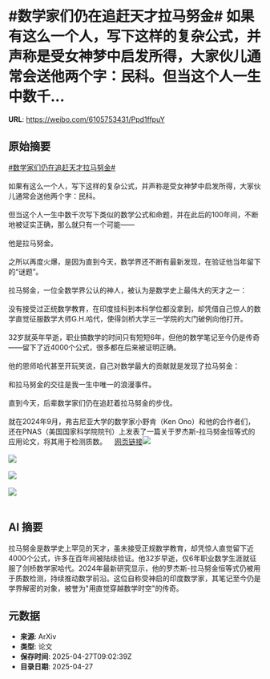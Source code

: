 # #数学家们仍在追赶天才拉马努金# 如果有这么一个人，写下这样的复杂公式，并声称是受女神梦中启发所得，大家伙儿通常会送他两个字：民科。但当这个人一生中数千...

**URL**: https://weibo.com/6105753431/Ppd1ffpuY

## 原始摘要

<a href="https://m.weibo.cn/search?containerid=231522type%3D1%26t%3D10%26q%3D%23%E6%95%B0%E5%AD%A6%E5%AE%B6%E4%BB%AC%E4%BB%8D%E5%9C%A8%E8%BF%BD%E8%B5%B6%E5%A4%A9%E6%89%8D%E6%8B%89%E9%A9%AC%E5%8A%AA%E9%87%91%23&amp;extparam=%23%E6%95%B0%E5%AD%A6%E5%AE%B6%E4%BB%AC%E4%BB%8D%E5%9C%A8%E8%BF%BD%E8%B5%B6%E5%A4%A9%E6%89%8D%E6%8B%89%E9%A9%AC%E5%8A%AA%E9%87%91%23" data-hide=""><span class="surl-text">#数学家们仍在追赶天才拉马努金#</span></a> <br><br>如果有这么一个人，写下这样的复杂公式，并声称是受女神梦中启发所得，大家伙儿通常会送他两个字：民科。<br><br>但当这个人一生中数千次写下类似的数学公式和命题，并在此后的100年间，不断地被证实正确，那么就只有一个可能——<br><br>他是拉马努金。<br><br>之所以再度火爆，是因为直到今天，数学界还不断有最新发现，在验证他当年留下的“谜题”。<br><br>拉马努金，一位全数学界公认的神人，被认为是数学史上最伟大的天才之一：<br><br>没有接受过正统数学教育，在印度挂科到本科学位都没拿到，却凭借自己惊人的数学直觉征服数学大师G.H.哈代，使得剑桥大学三一学院的大门破例向他打开。<br><br>32岁就英年早逝，职业搞数学的时间只有短短6年，但他的数学笔记至今仍是传奇——留下了近4000个公式，很多都在后来被证明正确。<br><br>他的恩师哈代甚至开玩笑说，自己对数学最大的贡献就是发现了拉马努金：<br><br>和拉马努金的交往是我一生中唯一的浪漫事件。<br><br>直到今天，后辈数学家们仍在追赶着拉马努金的步伐。<br><br>就在2024年9月，弗吉尼亚大学的数学家小野肯（Ken Ono）和他的合作者们，还在PNAS（美国国家科学院院刊）上发表了一篇关于罗杰斯-拉马努金恒等式的应用论文，将其用于检测质数。<a href="https://weibo.cn/sinaurl?u=https%3A%2F%2Fmp.weixin.qq.com%2Fs%2F7YlaJkSEt19nJ9soexoWQQ" data-hide=""><span class="url-icon"><img style="width: 1rem;height: 1rem" src="https://h5.sinaimg.cn/upload/2015/09/25/3/timeline_card_small_web_default.png" referrerpolicy="no-referrer"></span><span class="surl-text">网页链接</span></a><img style="" src="https://tvax2.sinaimg.cn/large/006Fd7o3ly1i0vgec4kxhj30ji0h4gp9.jpg" referrerpolicy="no-referrer"><br><br><img style="" src="https://tvax4.sinaimg.cn/large/006Fd7o3ly1i0vgec7w6gj30u00jc7lf.jpg" referrerpolicy="no-referrer"><br><br><img style="" src="https://tvax3.sinaimg.cn/large/006Fd7o3ly1i0vgec7n5rj30u01404qp.jpg" referrerpolicy="no-referrer"><br><br><img style="" src="https://tvax4.sinaimg.cn/large/006Fd7o3ly1i0vgec75n2j30u0195nf0.jpg" referrerpolicy="no-referrer"><br><br>

## AI 摘要

拉马努金是数学史上罕见的天才，虽未接受正规数学教育，却凭惊人直觉留下近4000个公式，许多在百年间被陆续验证。他32岁早逝，仅6年职业数学生涯就征服了剑桥数学家哈代。2024年最新研究显示，他的罗杰斯-拉马努金恒等式仍被用于质数检测，持续推动数学前沿。这位自称受神启的印度数学家，其笔记至今仍是学界解密的对象，被誉为"用直觉穿越数学时空"的传奇。

## 元数据

- **来源**: ArXiv
- **类型**: 论文
- **保存时间**: 2025-04-27T09:02:39Z
- **目录日期**: 2025-04-27
